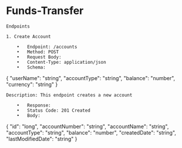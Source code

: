 # Funds-Transfer

```
Endpoints

1. Create Account

	•	Endpoint: /accounts
	•	Method: POST
	•	Request Body:
	•	Content-Type: application/json
	•	Schema:
```

{
"userName": "string",
"accountType": "string",
"balance": "number",
"currency": "string"
}

```
Description: This endpoint creates a new account

	•	Response:
	•	Status Code: 201 Created
	•	Body:
```

{
"id": "long",
"accountNumber": "string",
"accountName": "string",
"accountType": "string",
"balance": "number",
"createdDate": "string",
"lastModifiedDate": "string"
}
